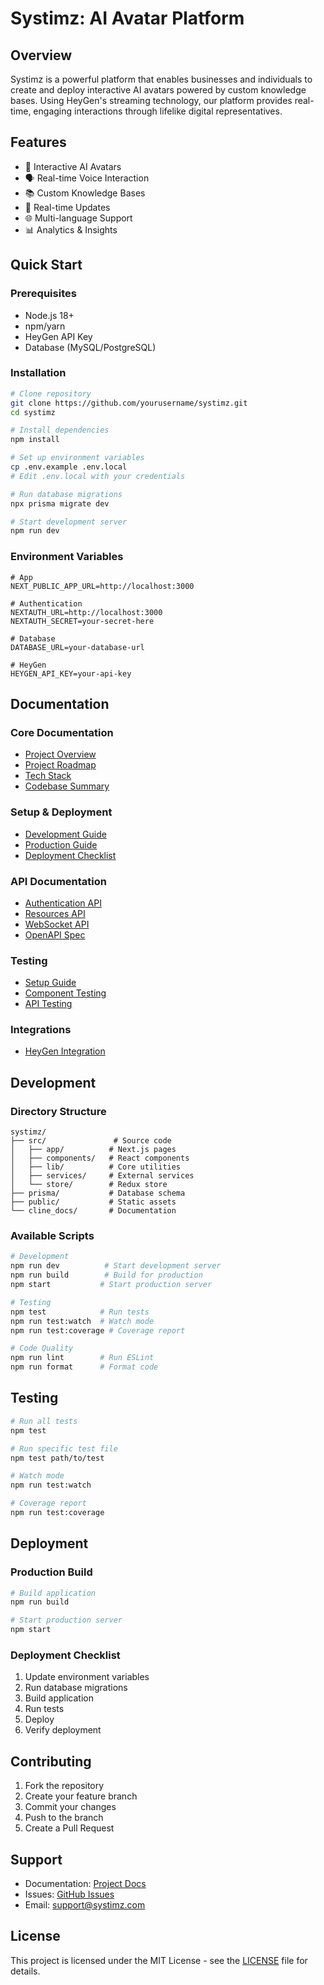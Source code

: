 # Systimz: AI Avatar Platform

## Overview
Systimz is a powerful platform that enables businesses and individuals to create and deploy interactive AI avatars powered by custom knowledge bases. Using HeyGen's streaming technology, our platform provides real-time, engaging interactions through lifelike digital representatives.

## Features
- 🤖 Interactive AI Avatars
- 🗣️ Real-time Voice Interaction
- 📚 Custom Knowledge Bases
- 🔄 Real-time Updates
- 🌐 Multi-language Support
- 📊 Analytics & Insights

## Quick Start

### Prerequisites
- Node.js 18+
- npm/yarn
- HeyGen API Key
- Database (MySQL/PostgreSQL)

### Installation
```bash
# Clone repository
git clone https://github.com/yourusername/systimz.git
cd systimz

# Install dependencies
npm install

# Set up environment variables
cp .env.example .env.local
# Edit .env.local with your credentials

# Run database migrations
npx prisma migrate dev

# Start development server
npm run dev
```

### Environment Variables
```env
# App
NEXT_PUBLIC_APP_URL=http://localhost:3000

# Authentication
NEXTAUTH_URL=http://localhost:3000
NEXTAUTH_SECRET=your-secret-here

# Database
DATABASE_URL=your-database-url

# HeyGen
HEYGEN_API_KEY=your-api-key
```

## Documentation

### Core Documentation
- [Project Overview](cline_docs/project_overview.md)
- [Project Roadmap](cline_docs/projectRoadmap.md)
- [Tech Stack](cline_docs/techStack.md)
- [Codebase Summary](cline_docs/codebaseSummary.md)

### Setup & Deployment
- [Development Guide](cline_docs/setup/development.md)
- [Production Guide](cline_docs/setup/production.md)
- [Deployment Checklist](cline_docs/deployment_checklist.md)

### API Documentation
- [Authentication API](cline_docs/api/authentication.md)
- [Resources API](cline_docs/api/resources.md)
- [WebSocket API](cline_docs/api/websocket.md)
- [OpenAPI Spec](openapi.yaml)

### Testing
- [Setup Guide](cline_docs/testing/setup.md)
- [Component Testing](cline_docs/testing/component-testing.md)
- [API Testing](cline_docs/testing/api-testing.md)

### Integrations
- [HeyGen Integration](cline_docs/integrations/heygen.md)

## Development

### Directory Structure
```
systimz/
├── src/               # Source code
│   ├── app/          # Next.js pages
│   ├── components/   # React components
│   ├── lib/          # Core utilities
│   ├── services/     # External services
│   └── store/        # Redux store
├── prisma/           # Database schema
├── public/           # Static assets
└── cline_docs/       # Documentation
```

### Available Scripts
```bash
# Development
npm run dev          # Start development server
npm run build        # Build for production
npm start           # Start production server

# Testing
npm test            # Run tests
npm run test:watch  # Watch mode
npm run test:coverage # Coverage report

# Code Quality
npm run lint        # Run ESLint
npm run format      # Format code
```

## Testing
```bash
# Run all tests
npm test

# Run specific test file
npm test path/to/test

# Watch mode
npm run test:watch

# Coverage report
npm run test:coverage
```

## Deployment

### Production Build
```bash
# Build application
npm run build

# Start production server
npm start
```

### Deployment Checklist
1. Update environment variables
2. Run database migrations
3. Build application
4. Run tests
5. Deploy
6. Verify deployment

## Contributing
1. Fork the repository
2. Create your feature branch
3. Commit your changes
4. Push to the branch
5. Create a Pull Request

## Support
- Documentation: [Project Docs](cline_docs/)
- Issues: [GitHub Issues](https://github.com/yourusername/systimz/issues)
- Email: support@systimz.com

## License
This project is licensed under the MIT License - see the [LICENSE](LICENSE) file for details.

